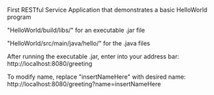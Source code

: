 First RESTful Service Application that demonstrates a basic HelloWorld program

"HelloWorld/build/libs/" for an executable .jar file

"HelloWorld/src/main/java/hello/" for the .java files

After running the executable .jar, enter into your address bar: http://localhost:8080/greeting 

To modify name, replace "insertNameHere" with desired name: http://localhost:8080/greeting?name=insertNameHere
